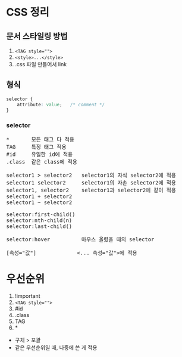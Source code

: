 # CSS 정리
## 문서 스타일링 방법
1. ```<TAG style="">```
1. ```<style>...</style>```
1. .css 파일 만들어서 link

## 형식
```css
selector {
    attribute: value;   /* comment */
}
```

### selector
<pre>
*       모든 태그 다 적용
TAG     특정 태그 적용
#id     유일한 id에 적용
.class  같은 class에 적용

selector1 > selector2   selector1의 자식 selector2에 적용
selector1 selector2     selector1의 자손 selector2에 적용
selector1, selector2    selector1과 selector2에 같이 적용
selector1 + selector2   
selector1 ~ selector2

selector:first-child()  
selector:nth-child(n)
selector:last-child()

selector:hover          마우스 올렸을 때의 selector

[속성="값"]             <... 속성="값">에 적용
</pre>

# 우선순위
1. !important
2. ```<TAG style="">```
3. #id
4. .class
5. TAG
6. \*
- 구체 > 포괄
- 같은 우선순위일 때, 나중에 쓴 게 적용